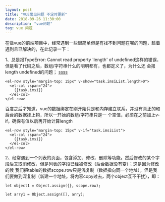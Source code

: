```yaml
---
layout: post
title: "VUE常见问题 不定时更新"
date: 2018-09-26 11:30:00
description: "vue问题"
tag: vue 问题
---
```


  在做vue的前端项目中，经常遇到一些很简单但是有找不到问题在哪的问题，趁着遇到且已解决的，在此记录一下：
  
  1、总是报TypeError: Cannot read property 'length' of undefined这样的错误，但是看了代码之后，数组/字符串什么的明明都有，也都定义了，为什么还
  会报length undefined的问题；
  [ssss]("https://kelly-zkl.github.io/assets/$}UTBPV(WR3)K5[Y[ZUQZ}S.png)
  ```
  <el-row style="margin-top: 15px" v-show="task.imsiList.length>0">
    <el-col :span="24">
      {{task.imsi}}
    </el-col>
  </el-row>
  ```
  
  百度之后才知道，vue的数据绑定在刚开始只是和内存建立联系，并没有真正的和后台的数据挂上钩，所以一开始的数组/字符串只是一
  个空值，必须在之前加上v-if，确保有值以后再开始计算length
  
  ```
  <el-row style="margin-top: 15px" v-if="task.imsiList">
    <el-col :span="24">
      {{task.imsi}}
    </el-col>
  </el-row>
  ```
  
  2、经常遇到一个列表的页面，包含添加、修改、删除等功能，然后修改的某个字段后又取消修改，但是列表的字段已经被修改（后台数据没有变）；这是因为修改的候
  我们把table的数据scope.row只是浅复制（数据指向同一个地址），但是我们要做到深复制（新建一个地址，将内容copy过去，两个object互不干扰），即：
  ```
  let object1 = Object.assign({}, scope.row); 
  
  let arry1 = Object.assign([], arry);
  ```
